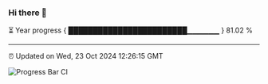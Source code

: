 ### Hi there 👋

⏳ Year progress { ████████████████████████▁▁▁▁▁▁ } 81.02 %

---

⏰ Updated on Wed, 23 Oct 2024 12:26:15 GMT

![Progress Bar CI](https://github.com/liununu/liununu/workflows/Progress%20Bar%20CI/badge.svg)
